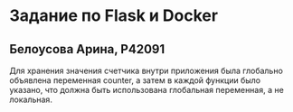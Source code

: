 # Задание по Flask и Docker
## Белоусова Арина, Р42091
Для хранения значения счетчика внутри приложения была глобально объявлена переменная counter, а затем в каждой функции было указано, что должна быть использована глобальная переменная, а не локальная.
